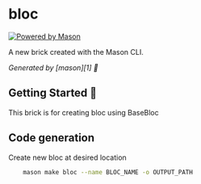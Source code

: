 # bloc

[![Powered by Mason](https://img.shields.io/endpoint?url=https%3A%2F%2Ftinyurl.com%2Fmason-badge)](https://github.com/felangel/mason)

A new brick created with the Mason CLI.

_Generated by [mason][1] 🧱_

## Getting Started 🚀

This brick is for creating bloc using BaseBloc

## Code generation

Create new bloc at desired location

```bash
    mason make bloc --name BLOC_NAME -o OUTPUT_PATH
```
